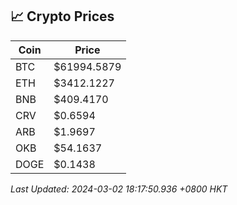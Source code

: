 ## 📈 Crypto Prices

| Coin | Price |
| ---- | ----- |
| BTC | $61994.5879 |
| ETH | $3412.1227 |
| BNB | $409.4170 |
| CRV | $0.6594 |
| ARB | $1.9697 |
| OKB | $54.1637 |
| DOGE | $0.1438 |

_Last Updated: 2024-03-02 18:17:50.936 +0800 HKT_